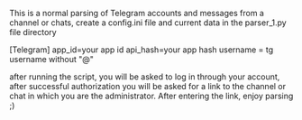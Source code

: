 This is a normal parsing of Telegram accounts and messages from a channel or chats, create a config.ini file and current data in the parser_1.py file directory

[Telegram]
app_id=your app id
api_hash=your app hash
username = tg username without "@"

after running the script, you will be asked to log in through your account, after successful authorization you will be asked for a link to the channel or chat in which you are the administrator. After entering the link, enjoy parsing ;)
